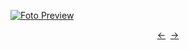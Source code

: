 [![Foto Preview](preview/n862.avif)](https://20essentials.github.io/project-000-862)

<div align="center" style="display: flex; justify-content: center;">
  <a  href="https://github.com/20essentials/project-000-861" target="_blank">&#8592;</a>
  &nbsp;&nbsp;
  <a  href="https://github.com/20essentials/project-000-863" target="_blank">&#8594;</a>
</div>
